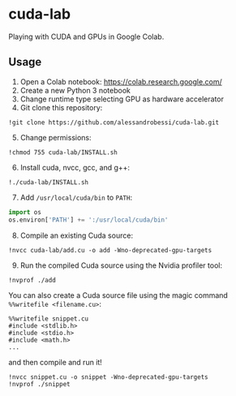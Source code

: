 # cuda-lab
Playing with CUDA and GPUs in Google Colab.

## Usage
1. Open a Colab notebook: https://colab.research.google.com/
2. Create a new Python 3 notebook
3. Change runtime type selecting GPU as hardware accelerator
4. Git clone this repository:
```
!git clone https://github.com/alessandrobessi/cuda-lab.git
```
5. Change permissions:
```
!chmod 755 cuda-lab/INSTALL.sh
```
6. Install cuda, nvcc, gcc, and g++:
```
!./cuda-lab/INSTALL.sh
```

7. Add `/usr/local/cuda/bin` to `PATH`:
```python
import os
os.environ['PATH'] += ':/usr/local/cuda/bin'
```

8. Compile an existing Cuda source:
```
!nvcc cuda-lab/add.cu -o add -Wno-deprecated-gpu-targets
```

9. Run the compiled Cuda source using the Nvidia profiler tool:
```
!nvprof ./add
```

You can also create a Cuda source file using the magic command `%%writefile <filename.cu>`:
``` 
%%writefile snippet.cu
#include <stdlib.h>
#include <stdio.h>
#include <math.h>
...
```

and then compile and run it!
```
!nvcc snippet.cu -o snippet -Wno-deprecated-gpu-targets
!nvprof ./snippet
```
